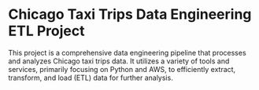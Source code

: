 # Chicago Taxi Trips Data Engineering ETL Project

This project is a comprehensive data engineering pipeline that processes and analyzes Chicago taxi trips data. 
It utilizes a variety of tools and services, primarily focusing on Python and AWS, to efficiently extract, transform, and load (ETL) data for further analysis.
